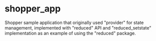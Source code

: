 # shopper_app

Shopper sample application that originally used "provider" for state management, implemented with "reduced" API and "reduced_setstate" implementation as an example of using the "reduced" package.
